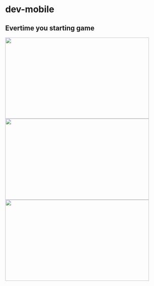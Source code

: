 # dev-mobile

## Evertime you starting game 

<img src="project-img/starting.gif" width="455,11" height="256" />

<img src="project-img/gameplay-01.gif" width="455,11" height="256" />

<img src="project-img/gameplay-02.gif" width="455,11" height="256" />

